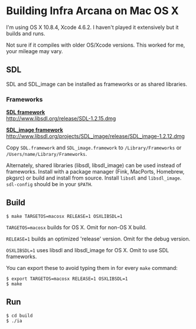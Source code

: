 # Building Infra Arcana on Mac OS X

I'm using OS X 10.8.4, Xcode 4.6.2.
I haven't played it extensively but it builds and runs.

Not sure if it compiles with older OS/Xcode versions.
This worked for me, your mileage may vary.

## SDL

SDL and SDL\_image can be installed as frameworks or as shared libraries.

### Frameworks

[**SDL framework**](http://www.libsdl.org/download-1.2.php)  
http://www.libsdl.org/release/SDL-1.2.15.dmg

[**SDL\_image framework**](http://www.libsdl.org/projects/SDL_image/)  
http://www.libsdl.org/projects/SDL_image/release/SDL_image-1.2.12.dmg

Copy `SDL.framework` and `SDL_image.framework` to `/Library/Frameworks`
or `/Users/name/Library/Frameworks`.

Alternately, shared libraries (libsdl, libsdl\_image) can be used
instead of frameworks. Install with a package manager (Fink, MacPorts,
Homebrew, pkgsrc) or build and install from source.
Install `libsdl` and `libsdl_image`. `sdl-config` should be in your `$PATH`.

## Build

    $ make TARGETOS=macosx RELEASE=1 OSXLIBSDL=1

`TARGETOS=macosx` builds for OS X. Omit for non-OS X build.

`RELEASE=1` builds an optimized 'release' version. Omit for the debug version.

`OSXLIBSDL=1` uses libsdl and libsdl\_image for OS X. Omit to use SDL frameworks.

You can export these to avoid typing them in for every `make` command:

    $ export TARGETOS=macosx RELEASE=1 OSXLIBSDL=1
    $ make

## Run

    $ cd build
    $ ./ia
